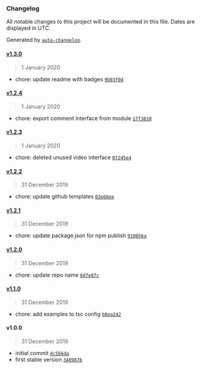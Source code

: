 ### Changelog

All notable changes to this project will be documented in this file. Dates are displayed in UTC.

Generated by [`auto-changelog`](https://github.com/CookPete/auto-changelog).

#### [v1.3.0](https://github.com/JarvisPrestidge/twitch-comment-downloader/compare/v1.2.4...v1.3.0)

> 1 January 2020

- chore: update readme with badges [`9b03f04`](https://github.com/JarvisPrestidge/twitch-comment-downloader/commit/9b03f0429d3baa7a5291d12a33f3e9464d10999c)

#### [v1.2.4](https://github.com/JarvisPrestidge/twitch-comment-downloader/compare/v1.2.3...v1.2.4)

> 1 January 2020

- chore: export comment interface from module [`17f3810`](https://github.com/JarvisPrestidge/twitch-comment-downloader/commit/17f3810a84ec407a3ba6abdf77eeaeb8df4f9ba6)

#### [v1.2.3](https://github.com/JarvisPrestidge/twitch-comment-downloader/compare/v1.2.2...v1.2.3)

> 1 January 2020

- chore: deleted unused video interface [`07245e4`](https://github.com/JarvisPrestidge/twitch-comment-downloader/commit/07245e40cbf6b148492e2bd17a558e447f53bc3a)

#### [v1.2.2](https://github.com/JarvisPrestidge/twitch-comment-downloader/compare/v1.2.1...v1.2.2)

> 31 December 2019

- chore: update github templates [`02e60ee`](https://github.com/JarvisPrestidge/twitch-comment-downloader/commit/02e60eea95e28f14a476dff9097b31b11e2cffc7)

#### [v1.2.1](https://github.com/JarvisPrestidge/twitch-comment-downloader/compare/v1.2.0...v1.2.1)

> 31 December 2019

- chore: update package.json for npm publish [`919056a`](https://github.com/JarvisPrestidge/twitch-comment-downloader/commit/919056a773cc5b61aa4c3dae7067b4855ebd1320)

#### [v1.2.0](https://github.com/JarvisPrestidge/twitch-comment-downloader/compare/v1.1.0...v1.2.0)

> 31 December 2019

- chore: update repo name [`8d7e87c`](https://github.com/JarvisPrestidge/twitch-comment-downloader/commit/8d7e87c32dec2d24fef12311b1ffb86507fb6b7d)

#### [v1.1.0](https://github.com/JarvisPrestidge/twitch-comment-downloader/compare/v1.0.0...v1.1.0)

> 31 December 2019

- chore: add examples to tsc config [`b8ea242`](https://github.com/JarvisPrestidge/twitch-comment-downloader/commit/b8ea242fe6a2a7e5ee54dc4f3635662a4abbd24c)

#### v1.0.0

> 31 December 2019

- initial commit [`dc566da`](https://github.com/JarvisPrestidge/twitch-comment-downloader/commit/dc566da4f16e8be0fc45c89154e69c13e6869830)
- first stable version [`340987b`](https://github.com/JarvisPrestidge/twitch-comment-downloader/commit/340987b7f5be07655f7f8442f6d76f2ba3451066)
